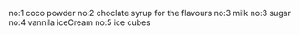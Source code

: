 no:1 coco powder
no:2 choclate syrup for the flavours
no:3 milk
no:3 sugar
no:4 vannila iceCream
no:5 ice cubes
